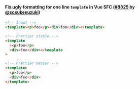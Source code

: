 #### Fix ugly formatting for one line `template` in Vue SFC ([#8325](https://github.com/prettier/prettier/pull/8325) by [@sosukesuzuki](https://github.com/sosukesuzuki))

<!-- prettier-ignore -->
```html
<!-- Input -->
<template><p>foo</p><div>foo</div></template>

<!-- Prettier stable -->
<template
  ><p>foo</p>
  <div>foo</div></template
>

<!-- Prettier master -->
<template>
  <p>foo</p>
  <div>foo</div>
</template>
```
